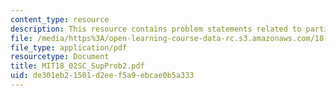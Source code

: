 ```yaml
---
content_type: resource
description: This resource contains problem statements related to partial differentiation.
file: /media/https%3A/open-learning-course-data-rc.s3.amazonaws.com/18-02sc-multivariable-calculus-fall-2010/de301eb21501d2eef5a9ebcae0b5a333_MIT18_02SC_SupProb2.pdf
file_type: application/pdf
resourcetype: Document
title: MIT18_02SC_SupProb2.pdf
uid: de301eb2-1501-d2ee-f5a9-ebcae0b5a333
---
```

